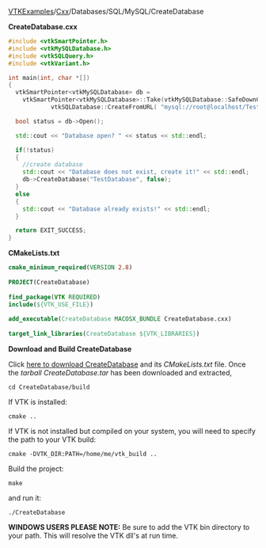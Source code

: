 [VTKExamples](Home)/[Cxx](Cxx)/Databases/SQL/MySQL/CreateDatabase

**CreateDatabase.cxx**
```c++
#include <vtkSmartPointer.h>
#include <vtkMySQLDatabase.h>
#include <vtkSQLQuery.h>
#include <vtkVariant.h>

int main(int, char *[])
{
  vtkSmartPointer<vtkMySQLDatabase> db =
    vtkSmartPointer<vtkMySQLDatabase>::Take(vtkMySQLDatabase::SafeDownCast(
            vtkSQLDatabase::CreateFromURL( "mysql://root@localhost/TestDatabase" ) ));

  bool status = db->Open();

  std::cout << "Database open? " << status << std::endl;

  if(!status)
  {
    //create database
    std::cout << "Database does not exist, create it!" << std::endl;
    db->CreateDatabase("TestDatabase", false);
  }
  else
  {
    std::cout << "Database already exists!" << std::endl;
  }

  return EXIT_SUCCESS;
}
```
**CMakeLists.txt**
```cmake
cmake_minimum_required(VERSION 2.8)
 
PROJECT(CreateDatabase)
 
find_package(VTK REQUIRED)
include(${VTK_USE_FILE})
 
add_executable(CreateDatabase MACOSX_BUNDLE CreateDatabase.cxx)
 
target_link_libraries(CreateDatabase ${VTK_LIBRARIES})
```

**Download and Build CreateDatabase**

Click [here to download CreateDatabase](https://github.com/lorensen/VTKWikiExamplesTarballs/raw/master/CreateDatabase.tar) and its *CMakeLists.txt* file.
Once the *tarball CreateDatabase.tar* has been downloaded and extracted,
```
cd CreateDatabase/build 
```
If VTK is installed:
```
cmake ..
```
If VTK is not installed but compiled on your system, you will need to specify the path to your VTK build:
```
cmake -DVTK_DIR:PATH=/home/me/vtk_build ..
```
Build the project:
```
make
```
and run it:
```
./CreateDatabase
```
**WINDOWS USERS PLEASE NOTE:** Be sure to add the VTK bin directory to your path. This will resolve the VTK dll's at run time.

